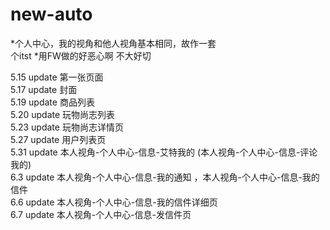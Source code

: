 new-auto
========
*个人中心，我的视角和他人视角基本相同，故作一套<br>个itst
*用FW做的好恶心啊 不大好切


5.15 update 第一张页面<br>
5.17 update 封面<br>
5.19 update 商品列表<br>
5.20 update 玩物尚志列表<br>
5.23 update 玩物尚志详情页<br>
5.27 update 用户列表页<br>
5.31 update 本人视角-个人中心-信息-艾特我的 (本人视角-个人中心-信息-评论我的)<br>
6.3 update 本人视角-个人中心-信息-我的通知 ，本人视角-个人中心-信息-我的信件<br>
6.6 update 本人视角-个人中心-信息-我的信件详细页<br>
6.7 update 本人视角-个人中心-信息-发信件页<br>
